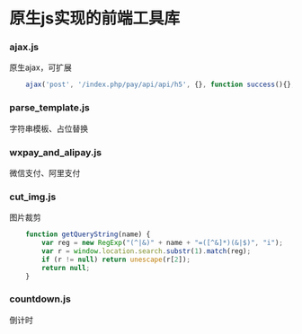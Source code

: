 # 原生js实现的前端工具库

### ajax.js
原生ajax，可扩展
``` javascript
	ajax('post', '/index.php/pay/api/api/h5', {}, function success(){}, function failed(){});
```

### parse_template.js
字符串模板、占位替换

### wxpay_and_alipay.js
微信支付、阿里支付

### cut_img.js
图片裁剪
``` javascript
	function getQueryString(name) {
		var reg = new RegExp("(^|&)" + name + "=([^&]*)(&|$)", "i");
		var r = window.location.search.substr(1).match(reg);
		if (r != null) return unescape(r[2]);
		return null;     
	}
```

### countdown.js
倒计时

